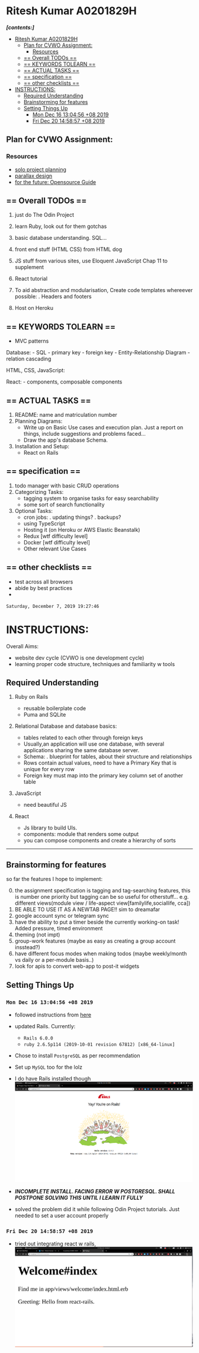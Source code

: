 # Ritesh Kumar A0201829H

**_[contents:]_**

- [Ritesh Kumar A0201829H](#ritesh-kumar-a0201829h)
  - [Plan for CVWO Assignment:](#plan-for-cvwo-assignment)
    - [Resources](#resources)
  - [== Overall TODOs ==](#overall-todos)
  - [== KEYWORDS TOLEARN ==](#keywords-tolearn)
  - [== ACTUAL TASKS ==](#actual-tasks)
  - [== specification ==](#specification)
  - [== other checklists ==](#other-checklists)
- [INSTRUCTIONS:](#instructions)
  - [Required Understanding](#required-understanding)
  - [Brainstorming for features](#brainstorming-for-features)
  - [Setting Things Up](#setting-things-up)
    - [Mon Dec 16 13:04:56 +08 2019](#mon-dec-16-130456-08-2019)
    - [Fri Dec 20 14:58:57 +08 2019](#fri-dec-20-145857-08-2019)

## Plan for CVWO Assignment:

### Resources

- [solo project planning](https://m.mattmclaugh.com/project-planning-for-solo-developers-4c2af1337805)
- [parallax design](https://www.w3schools.com/howto/tryhow_css_parallax_demo.htm)
- [for the future: Opensource Guide](https://opensource.guide/how-to-contribute/#why-contribute-to-open-source)

## == Overall TODOs ==

1. just do The Odin Project
2. learn Ruby, look out for them gotchas
3. basic database understanding. SQL...
4. front end stuff (HTML CSS) from HTML dog
5. JS stuff from various sites, use Eloquent JavaScript Chap 11 to supplement
6. React tutorial
7. To aid abstraction and modularisation,
   Create code templates whereever possible:
   . Headers and footers

8. Host on Heroku

## == KEYWORDS TOLEARN ==

- MVC patterns

Database: - SQL - primary key - foreign key - Entity-Relationship Diagram - relation cascading

HTML, CSS, JavaScript:

React: - components, composable components

## == ACTUAL TASKS ==

1. README: name and matriculation number
2. Planning Diagrams:
   - Write up on Basic Use cases and execution plan. Just a report on things,
     include suggestions and problems faced...
   - Draw the app's database Schema.
3. Installation and Setup:
   - React on Rails

## == specification ==

1. todo manager with basic CRUD operations
2. Categorizing Tasks:
   - tagging system to organise tasks for easy searchability
   - some sort of search functionality
3. Optional Tasks:
   - cron jobs:
     . updating things?
     . backups?
   - using TypeScript
   - Hosting it (on Heroku or AWS Elastic Beanstalk)
   - Redux [wtf difficulty level]
   - Docker [wtf difficulty level]
   - Other relevant Use Cases

## == other checklists ==

- test across all browsers
- abide by best practices
-

`Saturday, December 7, 2019 19:27:46`

# INSTRUCTIONS:

Overall Aims:

- website dev cycle (CVWO is one development cycle)
- learning proper code structure, techniques and familiarity w tools

## Required Understanding

1. Ruby on Rails

   - reusable boilerplate code
   - Puma and SQLite

2. Relational Database and database basics:

   - tables related to each other through foreign keys
   - Usually,an application will use one database, with several applications
     sharing the same database server.
   - Schema:
     . blueprint for tables, about their structure and relationships
   - Rows contain actual values, need to have a Primary Key that is unique for every row
   - Foreign key must map into the primary key column set of another table

3. JavaScript
   - need beautiful JS
4. React
   - Js library to build UIs.
   - components: module that renders some output
   - you can compose components and create a hierarchy of sorts

---

## Brainstorming for features

so far the features I hope to implement:

0. the assignment specification is tagging and tag-searching features, this is number one priority but tagging can be so useful for otherstuff... e.g. different views(module view / life-aspect view[familylife,sociallife, cca])
1. BE ABLE TO USE IT AS A NEWTAB PAGE!! sim to dreamafar
1. google account sync or telegram sync
1. have the ability to put a timer beside the currently working-on task! Added pressure, timed environment
1. theming (not impt)
1. group-work features (maybe as easy as creating a group account insstead?)
1. have different focus modes when making todos (maybe weekly/month vs daily or a per-module basis..)
1. look for apis to convert web-app to post-it widgets

## Setting Things Up

### `Mon Dec 16 13:04:56 +08 2019`

- followed instructions from [here](https://github.com/tiuweehan/CVWO-2020)

- updated Rails. Currently:
  - `Rails 6.0.0`
  - `ruby 2.6.5p114 (2019-10-01 revision 67812) [x86_64-linux]`
- Chose to install `PostgreSQL` as per recommendation
- Set up `MySQL` too for the lolz

- I do have Rails installed though ![Odin Project Rails](/odin_rails_install.png)
- **_INCOMPLETE INSTALL. FACING ERROR W POSTGRESQL. SHALL POSTPONE SOLVING THIS UNTIL I LEARN IT FULLY_**

- solved the problem did it while following Odin Project tutorials. Just needed to set a user account properly

### `Fri Dec 20 14:58:57 +08 2019`

- tried out integrating react w rails, ![greetings_page](/hello_world_react.png)
